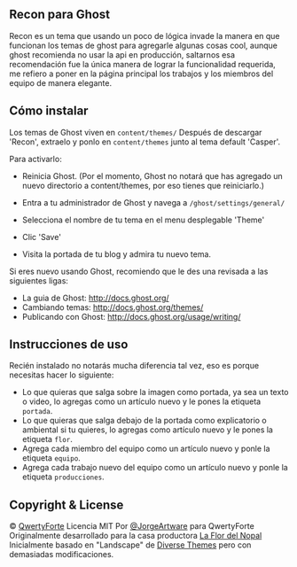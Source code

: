 ## Recon para Ghost

Recon es un tema que usando un poco de lógica invade la manera en que funcionan los temas de ghost para agregarle algunas cosas cool, aunque ghost recomienda no usar la api en producción, saltarnos esa recomendación fue la única manera de lograr la funcionalidad requerida, me refiero a poner en la página principal los trabajos y los miembros del equipo de manera elegante.

## Cómo instalar

Los temas de Ghost viven en `content/themes/`
Después de descargar 'Recon', extraelo y ponlo en `content/themes` junto al tema default 'Casper'.

Para activarlo:

 * Reinicia Ghost. (Por el momento, Ghost no notará que has agregado un nuevo directorio a content/themes, por eso tienes que reiniciarlo.)

 * Entra a tu administrador de Ghost y navega a `/ghost/settings/general/`

 * Selecciona el nombre de tu tema en el menu desplegable 'Theme'

 * Clic 'Save'

 * Visita la portada de tu blog y admira tu nuevo tema.

Si eres nuevo usando Ghost, recomiendo que le des una revisada a las siguientes ligas:
 * La guia de Ghost: http://docs.ghost.org/
 * Cambiando temas: http://docs.ghost.org/themes/
 * Publicando con Ghost: http://docs.ghost.org/usage/writing/

## Instrucciones de uso

Recién instalado no notarás mucha diferencia tal vez, eso es porque necesitas hacer lo siguiente:

 * Lo que quieras que salga sobre la imagen como portada, ya sea un texto o video, lo agregas como un artículo nuevo y le pones la etiqueta `portada`.
 * Lo que quieras que salga debajo de la portada como explicatorio o ambiental si tu quieres, lo agregas como artículo nuevo y le pones la etiqueta `flor`.
 * Agrega cada miembro del equipo como un artículo nuevo y ponle la etiqueta `equipo`.
 * Agrega cada trabajo nuevo del equipo como un artículo nuevo y ponle la etiqueta `producciones`.
 

## Copyright & License

© [QwertyForte](https://qwertyforte.com) Licencia MIT 
Por [@JorgeArtware](https://twitter.com/jorgeartware) para QwertyForte
Originalmente desarrollado para la casa productora [La Flor del Nopal](http://laflordelnopal.com)
Inicialmente basado en "Landscape" de [Diverse Themes](http://diversethemes.com) pero con demasiadas modificaciones.

